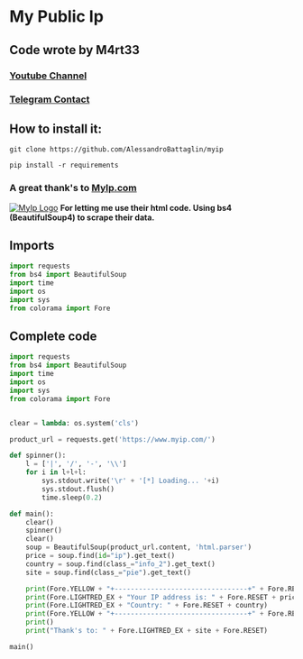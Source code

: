# **My Public Ip**

## Code wrote by M4rt33
### [Youtube Channel](https://www.youtube.com/channel/UCp84qTAcb-1uQyr8Y3IInKQ?view_as=subscriber "Youtube Channel")
### [Telegram Contact](https://t.me/M4rt33 "Telegram Contact")

## How to install it:

```
git clone https://github.com/AlessandroBattaglin/myip

pip install -r requirements
```

### A great thank's to [MyIp.com](http://myip.com "MyIp.com")

[![MyIp Logo](https://www.myip.com/img/myip.png "MyIp Logo")](http://www.myip.com/img/myip.png "MyIp Logo")
**For letting me use their html code. Using bs4 (BeautifulSoup4) to scrape their data.**

## **Imports**


```python
import requests
from bs4 import BeautifulSoup
import time
import os
import sys
from colorama import Fore
```

## **Complete code**

```python
import requests
from bs4 import BeautifulSoup
import time
import os
import sys
from colorama import Fore


clear = lambda: os.system('cls')

product_url = requests.get('https://www.myip.com/')

def spinner():
	l = ['|', '/', '-', '\\']
	for i in l+l+l:
		sys.stdout.write('\r' + '[*] Loading... '+i)
		sys.stdout.flush()
		time.sleep(0.2)

def main():
	clear()
	spinner()
	clear()
	soup = BeautifulSoup(product_url.content, 'html.parser')
	price = soup.find(id="ip").get_text()
	country = soup.find(class_="info_2").get_text()
	site = soup.find(class_="pie").get_text()

	print(Fore.YELLOW + "+---------------------------------+" + Fore.RESET)
	print(Fore.LIGHTRED_EX + "Your IP address is: " + Fore.RESET + price)
	print(Fore.LIGHTRED_EX + "Country: " + Fore.RESET + country)
	print(Fore.YELLOW + "+---------------------------------+" + Fore.RESET)
	print()
	print("Thank's to: " + Fore.LIGHTRED_EX + site + Fore.RESET)

main()
```
<!--more-->

<!--more-->

<!--more-->

<!--more-->
